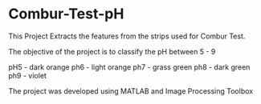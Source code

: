 # Combur-Test-pH

This Project Extracts the features from the strips used for Combur Test. 

The objective of the project is to classify the pH between 5 - 9

pH5 - dark orange
ph6 - light orange
ph7 - grass green
ph8 - dark green
ph9 - violet

The project was developed using MATLAB and Image Processing Toolbox
